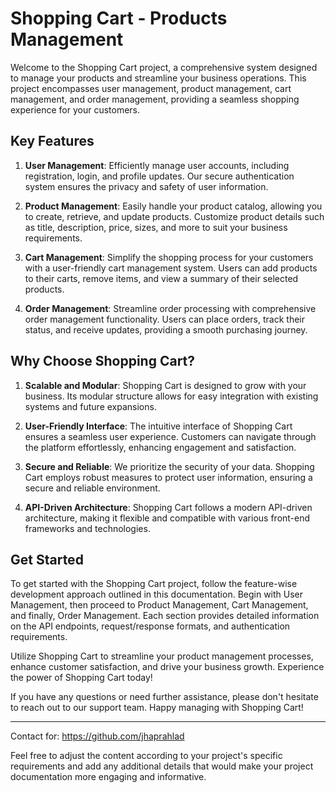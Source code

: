 # Shopping Cart - Products Management

Welcome to the Shopping Cart project, a comprehensive system designed to manage your products and streamline your business operations. This project encompasses user management, product management, cart management, and order management, providing a seamless shopping experience for your customers.

## Key Features

1. **User Management**: Efficiently manage user accounts, including registration, login, and profile updates. Our secure authentication system ensures the privacy and safety of user information.

2. **Product Management**: Easily handle your product catalog, allowing you to create, retrieve, and update products. Customize product details such as title, description, price, sizes, and more to suit your business requirements.

3. **Cart Management**: Simplify the shopping process for your customers with a user-friendly cart management system. Users can add products to their carts, remove items, and view a summary of their selected products.

4. **Order Management**: Streamline order processing with comprehensive order management functionality. Users can place orders, track their status, and receive updates, providing a smooth purchasing journey.

## Why Choose Shopping Cart?

1. **Scalable and Modular**: Shopping Cart is designed to grow with your business. Its modular structure allows for easy integration with existing systems and future expansions.

2. **User-Friendly Interface**: The intuitive interface of Shopping Cart ensures a seamless user experience. Customers can navigate through the platform effortlessly, enhancing engagement and satisfaction.

3. **Secure and Reliable**: We prioritize the security of your data. Shopping Cart employs robust measures to protect user information, ensuring a secure and reliable environment.

4. **API-Driven Architecture**: Shopping Cart follows a modern API-driven architecture, making it flexible and compatible with various front-end frameworks and technologies.

## Get Started

To get started with the Shopping Cart project, follow the feature-wise development approach outlined in this documentation. Begin with User Management, then proceed to Product Management, Cart Management, and finally, Order Management. Each section provides detailed information on the API endpoints, request/response formats, and authentication requirements.

Utilize Shopping Cart to streamline your product management processes, enhance customer satisfaction, and drive your business growth. Experience the power of Shopping Cart today!

If you have any questions or need further assistance, please don't hesitate to reach out to our support team. Happy managing with Shopping Cart!

---
Contact for:
https://github.com/jhaprahlad

Feel free to adjust the content according to your project's specific requirements and add any additional details that would make your project documentation more engaging and informative.